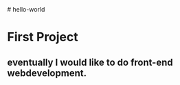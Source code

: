 <!DOCTYPE html>

<html lang="en" dir="ltr">
  <head>
  # hello-world
  </head>

   <body>
    <h1>
First Project
    </h1>

<h2> eventually I would like to do front-end webdevelopment. 
</h2>
   </body>
</html>
